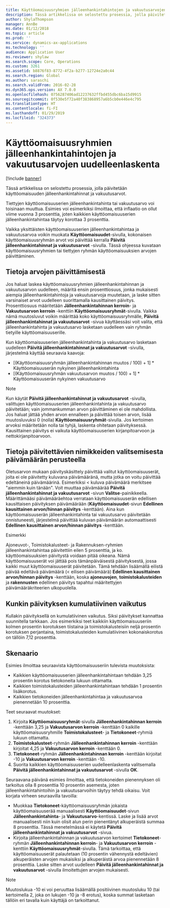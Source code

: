 ```yaml
---
title: Käyttöomaisuusryhmien jälleenhankintahintojen ja vakuutusarvojen uudelleenlaskenta
description: Tässä artikkelissa on selostettu prosessia, jolla päivitetään käyttöomaisuuden jälleenhankintahinnat ja vakuutusarvot.
author: ShylaThompson
manager: AnnBe
ms.date: 01/12/2018
ms.topic: article
ms.prod: ''
ms.service: dynamics-ax-applications
ms.technology: ''
audience: Application User
ms.reviewer: shylaw
ms.search.scope: Core, Operations
ms.custom: 3261
ms.assetid: b8876f83-8772-4f2a-b277-12724e2a0c44
ms.search.region: Global
ms.author: saraschi
ms.search.validFrom: 2016-02-28
ms.dyn365.ops.version: AX 7.0.0
ms.openlocfilehash: 0756287406ad12237632ffbd455dbc6ba15d9915
ms.sourcegitcommit: 0f530e5f72a40f383868957a6b5cb0e446e4c795
ms.translationtype: HT
ms.contentlocale: fi-FI
ms.lasthandoff: 01/29/2019
ms.locfileid: "324373"
---
```

# <a name="recalculate-replacement-costs-and-insured-values-for-fixed-asset-groups"></a>Käyttöomaisuusryhmien jälleenhankintahintojen ja vakuutusarvojen uudelleenlaskenta

[!include [banner](../includes/banner.md)]

Tässä artikkelissa on selostettu prosessia, jolla päivitetään käyttöomaisuuden jälleenhankintahinnat ja vakuutusarvot.

Tiettyjen käyttöomaisuuserien jälleenhankintahinta tai vakuutusarvo voi toisinaan muuttua. Esimies voi esimerkiksi ilmoittaa, että inflaatio on ollut viime vuonna 3 prosenttia, joten kaikkien käyttöomaisuuserien jälleenhankintahintaa täytyy korottaa 3 prosenttia. 

Vaikka yksittäisten käyttöomaisuuserien jälleenhankintahintaa ja vakuutusarvoa voikin muokata **Käyttöomaisuudet**-sivulla, kokonaisen käyttöomaisuusryhmän arvot voi päivittää kerralla **Päivitä jälleenhankintahinnat ja vakuutusarvot** -sivulla. Tässä ohjeessa kuvataan käyttöomaisuusryhmien tai tiettyjen ryhmän käyttöomaisuuksien arvojen päivittäminen.

## <a name="how-values-are-updated"></a> Tietoja arvojen päivittämisestä
Jos haluat laskea käyttöomaisuusryhmien jälleenhankintahinnan ja vakuutusarvon uudelleen, määritä ensin prosenttiosuus, jonka mukaisesti aiempia jälleenhankintahintoja ja vakuutusarvoja muutetaan, ja laske sitten varsinaiset arvot uudelleen suorittamalla kausittainen päivitys. Prosenttiosuus määritetään **Jälleenhankintahinnan kerroin**- ja **Vakuutusarvon kerroin** -kenttiin **Käyttöomaisuusryhmät**-sivulla. Vaikka nämä muutosluvut voikin määrittää koko käyttöomaisuusryhmälle, **Päivitä jälleenhankintahinnat ja vakuutusarvot** -sivua käyttäessäsi voit valita, että jälleenhankintahinta ja vakuutusarvo lasketaan uudelleen vain ryhmän tietyille käyttöomaisuuserille. 

Kun käyttöomaisuuserien jälleenhankintahinta ja vakuutusarvo lasketaan uudelleen **Päivitä jälleenhankintahinnat ja vakuutusarvot** -sivulla, järjestelmä käyttää seuraavia kaavoja:

-   \[(Käyttöomaisuusryhmän jälleenhankintahinnan muutos / 100) + 1\] \* Käyttöomaisuuserän nykyinen jälleenhankintahinta
-   \[(Käyttöomaisuusryhmän vakuutusarvon muutos / 100) + 1\] \* Käyttöomaisuuserän nykyinen vakuutusarvo

> [!NOTE] 
> Kun käytät **Päivitä jälleenhankintahinnat ja vakuutusarvot** -sivulla, valittujen käyttöomaisuuserien jälleenhankintahinta ja vakuutusarvo päivitetään; vain jommankumman arvon päivittäminen ei ole mahdollista. Jos haluat jättää yhden arvon ennalleen ja päivittää toisen arvon, lisää muutosluvuksi 0 (nolla) **Käyttöomaisuusryhmät**-sivulla. Jos kertoimen arvoksi määritetään nolla tai tyhjä, laskenta ohitetaan päivityksessä. Kausittainen päivitys ei vaikuta käyttöomaisuuserien kirjanpitoarvoon ja nettokirjanpitoarvoon. 

## <a name="how-to-use-a-date-to-select-which-items-to-update"></a> Tietoja päivitettävien nimikkeiden valitsemisesta päivämäärän perusteella
Oletusarvon mukaan päivityskäsittely päivittää valitut käyttöomaisuuserät, joita ei ole päivitetty kuluvana päivämääränä, mutta jotka on voitu päivittää edeltäneinä päivämäärinä. Esimerkiksi &lt; kuluva päivämäärä merkitsee "aiemmin kuin tänään". Voit muuttaa päivämäärää **Päivitä jälleenhankintahinnat ja vakuutusarvot** -sivun **Valitse**-painikkeella. Määrittämääsi päivämääräehtoa verrataan käyttöomaisuuserän edellisen kausittaisen päivityksen päivämäärään (**Käyttöomaisuudet**-sivun **Edellinen kausittainen arvon/hinnan päivitys** -kenttään). Aina kun käyttöomaisuuserän jälleenhankintahinta tai vakuutusarvo päivitetään onnistuneesti, järjestelmä päivittää kuluvan päivämäärän automaattisesti **Edellinen kausittainen arvon/hinnan päivitys** -kenttään. 

Esimerkki 

Ajoneuvot-, Toimistokalusteet- ja Rakennuksen-ryhmien jälleenhankintahintaa päivitettiin eilen 5 prosenttia, ja ko. käyttöomaisuuksien päivitystä voidaan pitää oikeana. Nämä käyttöomaisuuserät voi jättää pois tämänpäiväisestä päivityksestä, jossa kaikki muut käyttöomaisuuserät päivitetään. Tämä tehdään lisäämällä eilistä päivää edeltävä päivämäärä (&lt; eilisen päivämäärä) **Edellinen kausittainen arvon/hinnan päivitys** -kenttään, koska **ajoneuvojen**, **toimistokalusteiden** ja **rakennusten** edellinen päivitys tapahtui määritettyjen päivämääräkriteerien ulkopuolella.

## <a name="cumulative-effect-of-each-update"></a> Kunkin päivityksen kumulatiivinen vaikutus
Kullakin päivityksellä on kumulatiivinen vaikutus. Siksi päivitykset kannattaa suunnitella tarkkaan. Jos esimerkiksi teet kaikkiin käyttöomaisuuseriin kolmen prosentin korotuksen tiistaina ja toimistokalusteisiin neljä prosentin korotuksen perjantaina, toimistokalusteiden kumulatiivinen kokonaiskorotus on tällöin 7,12 prosenttia.

## <a name="scenario"></a>Skenaario
Esimies ilmoittaa seuraavista käyttöomaisuuseriin tulevista muutoksista:
-   Kaikkien käyttöomaisuuserien jälleenhankintahintaan tehdään 3,25 prosentin korotus tietokoneita lukuun ottamatta.
-   Kaikkien toimistokalusteiden jälleenhankintahintaan tehdään 1 prosentin lisäkorotus.
-   Kaikkien tietokoneiden jälleenhankintahintaa ja vakuutusarvoa pienennetään 10 prosenttia.

Teet seuraavat muutokset:
1.  Kirjoita **Käyttöomaisuusryhmät**-sivulla **Jälleenhankintahinnan kerroin** -kenttään 3,25 ja **Vakuutusarvon kerroin** -kenttään 0 kaikille käyttöomaisuusryhmille **Toimistokalusteet**- ja **Tietokoneet**-ryhmiä lukuun ottamatta.
2.  **Toimistokalusteet**-ryhmän **Jälleenhankintahinnan kerroin** -kenttään kirjoitat 4,25 ja **Vakuutusarvon kerroin** -kenttään 0.
3.  **Tietokoneet**-ryhmän **Jälleenhankintahinnan kerroin** -kenttään kirjoitat -10 ja **Vakuutusarvon kerroin** -kenttään -10.
4.  Suorita kaikkien käyttöomaisuuserien uudelleenlaskenta valitsemalla **Päivitä jälleenhankintahinnat ja vakuutusarvot** -sivulla **OK**.

Seuraavana päivänä esimies ilmoittaa, että tietokoneiden pienennyksen oli tarkoitus olla 8 prosenttia 10 prosentin asemesta, joten jälleenhankintahintoihin ja vakuutusarvoihin täytyy tehdä oikaisu. Voit korjata virheen seuraavilla tavoilla:
-   Muokkaa **Tietokoneet**-käyttöomaisuusryhmän jokaista käyttöomaisuuserää manuaalisesti **Käyttöomaisuudet**-sivun **Jälleenhankintahinta**- ja **Vakuutusarvo**-kentissä. Laske ja lisää arvot manuaalisesti niin kuin olisit alun perin pienentänyt alkuperäistä summaa 8 prosenttia. Tässä menetelmässä ei käytetä **Päivitä jälleenhankintahinnat ja vakuutusarvot** -sivua.
-   Kirjoita jälleenhankintahinnan ja vakuutusarvon kertoimet **Tietokoneet**-ryhmän **Jälleenhankintahinnan kerroin**- ja **Vakuutusarvon kerroin** -kenttiin **Käyttöomaisuusryhmät**-sivulla. Tämä tarkoittaa, että käyttöomaisuuserät palautetaan (10 prosentin vähennystä edeltävien) alkuperäisten arvojen mukaisiksi ja alkuperäistä arvoa pienennetään 8 prosenttia. Laske sitten arvot uudelleen **Päivitä jälleenhankintahinnat ja vakuutusarvot** -sivulla ilmoitettujen arvojen mukaisesti.

> [!NOTE]  
> Muutoslukua -10 ei voi peruuttaa lisäämällä positiivinen muutosluku 10 (tai kertoimella 2, joka on lukujen -10 ja -8 erotus), koska summat lasketaan tällöin eri tavalla kuin käyttäjä on tarkoittanut. 





